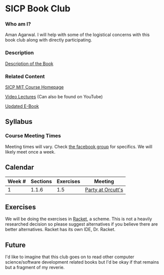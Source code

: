 # SICP Book Club

### Who am I?

Aman Agarwal. I will help with some of the logistical concerns with this book club along with directly participating.

### Description

[Description of the Book](https://www.reddit.com/r/compsci/comments/1rw5jy/who_should_read_sicp/cdrjadg) 

### Related Content

[SICP MIT Course Homepage](http://ocw.mit.edu/courses/electrical-engineering-and-computer-science/6-001-structure-and-interpretation-of-computer-programs-spring-2005/)

[Video Lectures](http://ocw.mit.edu/courses/electrical-engineering-and-computer-science/6-001-structure-and-interpretation-of-computer-programs-spring-2005/video-lectures/) (Can also be found on YouTube)

[Updated E-Book](https://sicpebook.wordpress.com/ebook/) 

## Syllabus

### Course Meeting Times

Meeting times will vary. Check [the facebook group](https://www.facebook.com/groups/466276546890313/466278320223469/) for specifics. We will likely meet once a week.

## Calendar

Week # | Sections | Exercises | Meeting
---------- | ----------- | ------------ | -----------
1            | 1.1.6       | 1.5           | [Party at Orcutt's](https://www.facebook.com/groups/466276546890313/permalink/466278320223469/) 

## Exercises

We will be doing the exercises in [Racket](http://racket-lang.org/), a scheme. This is not a heavily researched decision so please suggest alternatives if you believe there are better alternatives. Racket has its own IDE, Dr. Racket.

## Future

I'd like to imagine that this club goes on to read other computer science/software development related books but I'd be okay if that remains but a fragment of my reverie.



